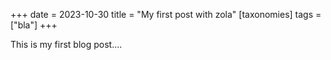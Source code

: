 +++
date = 2023-10-30
title = "My first post with zola"
[taxonomies]
tags = ["bla"]
+++

This is my first blog post....